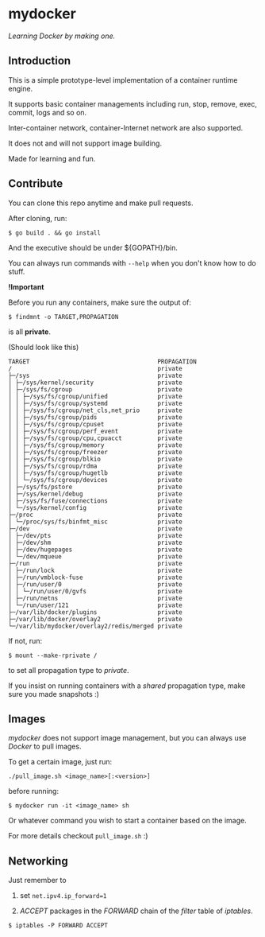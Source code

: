 # mydocker

*Learning Docker by making one.*

## Introduction

This is a simple prototype-level implementation of a container runtime engine.

It supports basic container managements including run, stop, remove, exec, commit, logs and so on.

Inter-container network, container-Internet network are also supported.

It does not and will not support image building.

Made for learning and fun.

## Contribute

You can clone this repo anytime and make pull requests.

After cloning, run:

```shell
$ go build . && go install
```

And the executive should be under ${GOPATH}/bin.

You can always run commands with `--help` when you don't know how to do stuff.

**!Important**

Before you run any containers, make sure the output of:

```shell
$ findmnt -o TARGET,PROPAGATION
```

is all **private**.

(Should look like this)

```shell
TARGET                                    PROPAGATION
/                                         private
├─/sys                                    private
│ ├─/sys/kernel/security                  private
│ ├─/sys/fs/cgroup                        private
│ │ ├─/sys/fs/cgroup/unified              private
│ │ ├─/sys/fs/cgroup/systemd              private
│ │ ├─/sys/fs/cgroup/net_cls,net_prio     private
│ │ ├─/sys/fs/cgroup/pids                 private
│ │ ├─/sys/fs/cgroup/cpuset               private
│ │ ├─/sys/fs/cgroup/perf_event           private
│ │ ├─/sys/fs/cgroup/cpu,cpuacct          private
│ │ ├─/sys/fs/cgroup/memory               private
│ │ ├─/sys/fs/cgroup/freezer              private
│ │ ├─/sys/fs/cgroup/blkio                private
│ │ ├─/sys/fs/cgroup/rdma                 private
│ │ ├─/sys/fs/cgroup/hugetlb              private
│ │ └─/sys/fs/cgroup/devices              private
│ ├─/sys/fs/pstore                        private
│ ├─/sys/kernel/debug                     private
│ ├─/sys/fs/fuse/connections              private
│ └─/sys/kernel/config                    private
├─/proc                                   private
│ └─/proc/sys/fs/binfmt_misc              private
├─/dev                                    private
│ ├─/dev/pts                              private
│ ├─/dev/shm                              private
│ ├─/dev/hugepages                        private
│ └─/dev/mqueue                           private
├─/run                                    private
│ ├─/run/lock                             private
│ ├─/run/vmblock-fuse                     private
│ ├─/run/user/0                           private
│ │ └─/run/user/0/gvfs                    private
│ ├─/run/netns                            private
│ └─/run/user/121                         private
├─/var/lib/docker/plugins                 private
├─/var/lib/docker/overlay2                private
└─/var/lib/mydocker/overlay2/redis/merged private
```

If not, run:

```shell
$ mount --make-rprivate /
```

to set all propagation type to *private*.

If you insist on running containers with a *shared* propagation type, make sure you made snapshots :)

## Images

*mydocker* does not support image management, but you can always use *Docker* to pull images.

To get a certain image, just run:

```shell
./pull_image.sh <image_name>[:<version>]
```

before running:

```shell
$ mydocker run -it <image_name> sh
```

Or whatever command you wish to start a container based on the image.

For more details checkout `pull_image.sh` :)

## Networking

Just remember to

1. set `net.ipv4.ip_forward=1`

2. *ACCEPT* packages in the *FORWARD* chain of the *filter* table of *iptables*.

```shell
$ iptables -P FORWARD ACCEPT
```
